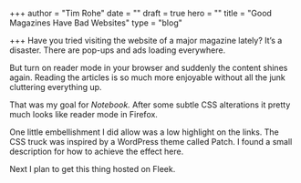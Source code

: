 +++
author = "Tim Rohe"
date = ""
draft = true
hero = ""
title = "Good Magazines Have Bad Websites"
type = "blog"

+++
Have you tried visiting the website of a major magazine lately? It’s a disaster. There are pop-ups and ads loading everywhere.

But turn on reader mode in your browser and suddenly the content shines again. Reading the articles is so much more enjoyable without all the junk cluttering everything up. 

That was my goal for _Notebook._ After some subtle CSS alterations it pretty much looks like reader mode in Firefox. 

One little embellishment I did allow was a low highlight on the links. The CSS truck was inspired by a WordPress theme called Patch. I found a small description for how to achieve the effect here. 

Next I plan to get this thing hosted on Fleek.